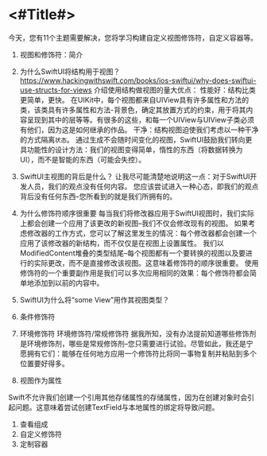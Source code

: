 #  <#Title#>

今天，您有11个主题需要解决，您将学习构建自定义视图修饰符，自定义容器等。

1. 视图和修饰符：简介
1. 为什么SwiftUI将结构用于视图？
https://www.hackingwithswift.com/books/ios-swiftui/why-does-swiftui-use-structs-for-views
介绍使用结构做视图的量大优点：
性能好：结构比类更简单，更快。
在UIKit中，每个视图都来自UIView具有许多属性和方法的类，该类具有许多属性和方法-背景色，确定其放置方式的约束，用于将其内容呈现到其中的层等等。有很多的这些，和每一个UIView与UIView子类必须有他们，因为这是如何继承的作品。
干净：结构视图迫使我们考虑以一种干净的方式隔离`状态`。
通过生成不会随时间变化的视图，SwiftUI鼓励我们转向更具功能性的设计方法：我们的视图变得简单，惰性的东西（将数据转换为UI），而不是智能的东西（可能会失控）。
1. SwiftUI主视图的背后是什么？
让我尽可能清楚地说明这一点：对于SwiftUI开发人员，我们的观点没有任何内容。
您应该尝试进入一种心态，即我们的观点背后没有任何东西–您所看到的就是我们所拥有的。

1. 为什么修饰符顺序很重要
每当我们将修改器应用于SwiftUI视图时，我们实际上都会创建一个应用了该更改的新视图–我们不仅会修改现有的视图。
如果考虑修改器的工作方式，您可以了解这里发生的情况：每个修改器都会创建一个应用了该修改器的新结构，而不仅仅是在视图上设置属性。
我们以ModifiedContent堆叠的类型结尾–每个视图都有一个要转换的视图以及要进行的实际更改，而不是直接修改该视图。这意味着修饰符的顺序很重要。
使用修饰符的一个重要副作用是我们可以多次应用相同的效果：每个修饰符都会简单地添加到以前的内容中。
1. SwiftUI为什么将“some View”用作其视图类型？
1. 条件修饰符
1. 环境修饰符
环境修饰符/常规修饰符
据我所知，没有办法提前知道哪些修饰剂是环境修饰剂，哪些是常规修饰剂–您只需要进行试验。尽管如此，我还是宁愿拥有它们：能够在任何地方应用一个修饰符比将同一事物复制并粘贴到多个位置要好得多。
1. 视图作为属性

Swift不允许我们创建一个引用其他存储属性的存储属性，因为在创建对象时会引起问题。这意味着尝试创建TextField与本地属性的绑定将导致问题。
1. 查看组成
1. 自定义修饰符
1. 定制容器
